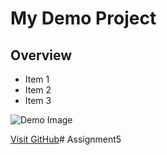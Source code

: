 # My Demo Project

## Overview

- Item 1
- Item 2
- Item 3

![Demo Image](https://dummyimage.com/150x150/cccccc/000000.jpg&text=Placeholder)

[Visit GitHub](https://github.com)# Assignment5
